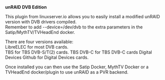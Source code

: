 **unRAID DVB Edition**

This plugin from linuxserver.io allows you to easily install a modified unRAID version with DVB drivers compiled.  
Remember to add --device=/dev/dvb to the extra parameters in the Satip/MythTV/TVHeadEnd docker.

There are four versions available:  
		LibreELEC for most DVB cards.  
		TBS for TBS DVB-S/T(2) cards.
		TBS DVB-C for TBS DVB-C cards
		Digital Devices Github for Digital Devices cards.
		
Once installed you can then use the Satip Docker, MythTV Docker or a TVHeadEnd docker/plugin to use unRAID as a PVR backend.
